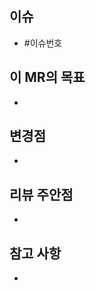 ## 이슈

- #이슈번호

## 이 MR의 목표

- <!-- 어떤 일을 하려고 했나요? -->

## 변경점

- <!-- 구체적으로 어떤 작업이 이루어졌나요? -->

## 리뷰 주안점

- <!-- 특히 자세하게 리뷰를 해주었으면 하는 부분이 있나요? -->

## 참고 사항

- <!-- 공유할 내용, 스크린샷 등을 넣어 주세요. -->
